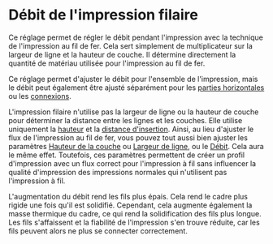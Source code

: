 Débit de l'impression filaire
===

Ce réglage permet de régler le débit pendant l'impression avec la technique de l'impression au fil de fer. Cela sert simplement de multiplicateur sur la largeur de ligne et la hauteur de couche. Il détermine directement la quantité de matériau utilisée pour l'impression au fil de fer.

Ce réglage permet d'ajuster le débit pour l'ensemble de l'impression, mais le débit peut également être ajusté séparément pour les [parties horizontales](wireframe_flow_flat.md) ou les [connexions](wireframe_flow_connection.md).

L'impression filaire n'utilise pas la largeur de ligne ou la hauteur de couche pour déterminer la distance entre les lignes et les couches. Elle utilise uniquement la [hauteur](wireframe_height.md) et la [distance d'insertion](wireframe_roof_inset.md). Ainsi, au lieu d'ajuster le flux de l'impression au fil de fer, vous pouvez tout aussi bien ajuster les paramètres [Hauteur de la couche](../resolution/layer_height.md) ou [Largeur de ligne](../resolution/line_width.md), ou le [Débit](../material/material_flow.md). Cela aura le même effet. Toutefois, ces paramètres permettent de créer un profil d'impression avec un flux correct pour l'impression à fil sans influencer la qualité d'impression des impressions normales qui n'utilisent pas l'impression à fil.

L'augmentation du débit rend les fils plus épais. Cela rend le cadre plus rigide une fois qu'il est solidifié. Cependant, cela augmente également la masse thermique du cadre, ce qui rend la solidification des fils plus longue. Les fils s'affaissent et la fiabilité de l'impression s'en trouve réduite, car les fils peuvent alors ne plus se connecter correctement.
